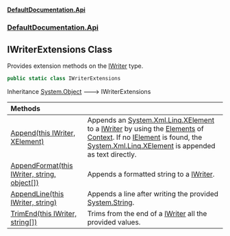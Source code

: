 #### [DefaultDocumentation\.Api](../../../index.md 'index')
### [DefaultDocumentation\.Api](../../../index.md#DefaultDocumentation.Api 'DefaultDocumentation\.Api')

## IWriterExtensions Class

Provides extension methods on the [IWriter](../IWriter/index.md 'DefaultDocumentation\.Api\.IWriter') type\.

```csharp
public static class IWriterExtensions
```

Inheritance [System\.Object](https://docs.microsoft.com/en-us/dotnet/api/System.Object 'System\.Object') &#129106; IWriterExtensions

| Methods | |
| :--- | :--- |
| [Append\(this IWriter, XElement\)](Append(thisIWriter,XElement).md 'DefaultDocumentation\.Api\.IWriterExtensions\.Append\(this DefaultDocumentation\.Api\.IWriter, System\.Xml\.Linq\.XElement\)') | Appends an [System\.Xml\.Linq\.XElement](https://docs.microsoft.com/en-us/dotnet/api/System.Xml.Linq.XElement 'System\.Xml\.Linq\.XElement') to a [IWriter](../IWriter/index.md 'DefaultDocumentation\.Api\.IWriter') by using the [Elements](../../IGeneralContext/Elements.md 'DefaultDocumentation\.IGeneralContext\.Elements') of [Context](../IWriter/Context.md 'DefaultDocumentation\.Api\.IWriter\.Context')\. If no [IElement](../IElement/index.md 'DefaultDocumentation\.Api\.IElement') is found, the [System\.Xml\.Linq\.XElement](https://docs.microsoft.com/en-us/dotnet/api/System.Xml.Linq.XElement 'System\.Xml\.Linq\.XElement') is appended as text directly\. |
| [AppendFormat\(this IWriter, string, object\[\]\)](AppendFormat(thisIWriter,string,object[]).md 'DefaultDocumentation\.Api\.IWriterExtensions\.AppendFormat\(this DefaultDocumentation\.Api\.IWriter, string, object\[\]\)') | Appends a formatted string to a [IWriter](../IWriter/index.md 'DefaultDocumentation\.Api\.IWriter')\. |
| [AppendLine\(this IWriter, string\)](AppendLine(thisIWriter,string).md 'DefaultDocumentation\.Api\.IWriterExtensions\.AppendLine\(this DefaultDocumentation\.Api\.IWriter, string\)') | Appends a line after writing the provided [System\.String](https://docs.microsoft.com/en-us/dotnet/api/System.String 'System\.String')\. |
| [TrimEnd\(this IWriter, string\[\]\)](TrimEnd(thisIWriter,string[]).md 'DefaultDocumentation\.Api\.IWriterExtensions\.TrimEnd\(this DefaultDocumentation\.Api\.IWriter, string\[\]\)') | Trims from the end of a [IWriter](../IWriter/index.md 'DefaultDocumentation\.Api\.IWriter') all the provided values\. |
